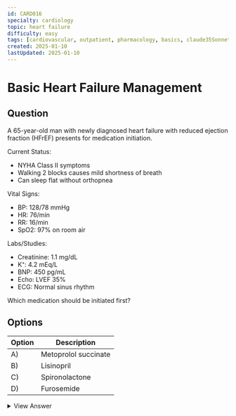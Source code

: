 ```yaml
---
id: CARD016
specialty: cardiology
topic: heart failure
difficulty: easy
tags: [cardiovascular, outpatient, pharmacology, basics, claude35Sonnet]
created: 2025-01-10
lastUpdated: 2025-01-10
---
```


# Basic Heart Failure Management

## Question
A 65-year-old man with newly diagnosed heart failure with reduced ejection fraction (HFrEF) presents for medication initiation. 

Current Status:
- NYHA Class II symptoms
- Walking 2 blocks causes mild shortness of breath
- Can sleep flat without orthopnea

Vital Signs:
- BP: 128/78 mmHg
- HR: 76/min
- RR: 16/min
- SpO2: 97% on room air

Labs/Studies:
- Creatinine: 1.1 mg/dL
- K⁺: 4.2 mEq/L
- BNP: 450 pg/mL
- Echo: LVEF 35%
- ECG: Normal sinus rhythm

Which medication should be initiated first?

## Options
| Option | Description |
|--------|-------------|
| A)     | Metoprolol succinate |
| B)     | Lisinopril |
| C)     | Spironolactone |
| D)     | Furosemide |

<details>
<summary>View Answer</summary>

## Correct Answer
B

## Explanation
ACE inhibitors (like lisinopril) should be initiated first in stable HFrEF because:

1. Evidence-Based Benefits:
   - Reduces mortality
   - Improves symptoms
   - Slows disease progression
   - Reduces hospitalizations

2. Why ACE inhibitor First:
   - Cornerstone of HFrEF therapy
   - Well-tolerated in stable patients
   - Can be started at low dose
   - Good safety profile

3. Why other options are not first-line:
   - A) Beta blockers typically added second
   - C) Aldosterone antagonists added later
   - D) Diuretics only for volume overload

4. Key Points:
   - Start at low dose
   - Monitor blood pressure
   - Check renal function/potassium
   - Titrate gradually

## References
- ACC/AHA Heart Failure Guidelines 2022
- ESC Guidelines for Heart Failure 2021
</details>
